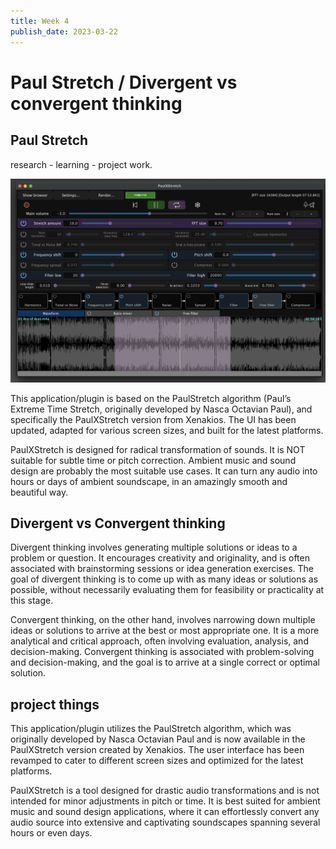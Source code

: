 ```yaml
---
title: Week 4
publish_date: 2023-03-22
---
```



# Paul Stretch / Divergent vs convergent thinking   #


## Paul Stretch ##

research - learning - project work.



![Photo N/A](./img/PaulStrech.png)

This application/plugin is based on the PaulStretch algorithm (Paul’s Extreme Time Stretch, originally developed by Nasca Octavian Paul), and specifically the PaulXStretch version from Xenakios. The UI has been updated, adapted for various screen sizes, and built for the latest platforms.

 PaulXStretch is designed for radical transformation of sounds. It is NOT suitable for subtle time or pitch correction. Ambient music and sound design are probably the most suitable use cases. It can turn any audio into hours or days of ambient soundscape, in an amazingly smooth and beautiful way.





## Divergent vs Convergent thinking ##




Divergent thinking involves generating multiple solutions or ideas to a problem or question. It encourages creativity and originality, and is often associated with brainstorming sessions or idea generation exercises. The goal of divergent thinking is to come up with as many ideas or solutions as possible, without necessarily evaluating them for feasibility or practicality at this stage.

Convergent thinking, on the other hand, involves narrowing down multiple ideas or solutions to arrive at the best or most appropriate one. It is a more analytical and critical approach, often involving evaluation, analysis, and decision-making. Convergent thinking is associated with problem-solving and decision-making, and the goal is to arrive at a single correct or optimal solution.







## project things ##

This application/plugin utilizes the PaulStretch algorithm, which was originally developed by Nasca Octavian Paul and is now available in the PaulXStretch version created by Xenakios. The user interface has been revamped to cater to different screen sizes and optimized for the latest platforms.

PaulXStretch is a tool designed for drastic audio transformations and is not intended for minor adjustments in pitch or time. It is best suited for ambient music and sound design applications, where it can effortlessly convert any audio source into extensive and captivating soundscapes spanning several hours or even days.